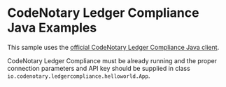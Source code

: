 # CodeNotary Ledger Compliance Java Examples

This sample uses the [official CodeNotary Ledger Compliance Java client].

[official CodeNotary Ledger Compliance Java client]: https://github.com/vchain-us/ledger-compliance-java

CodeNotary Ledger Compliance must be already running and the proper connection parameters and API key should be 
supplied in class `io.codenotary.ledgercompliance.helloworld.App`.